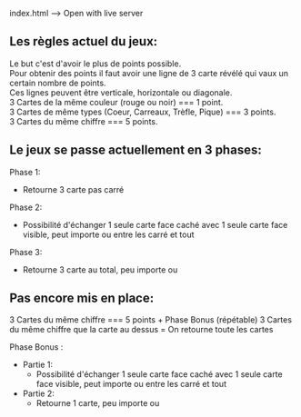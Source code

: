 index.html --> Open with live server

## Les règles actuel du jeux:
Le but c'est d'avoir le plus de points possible. <br>
Pour obtenir des points il faut avoir une ligne de 3 carte révélé qui vaux un certain nombre de points.<br>
Ces lignes peuvent être verticale, horizontale ou diagonale.<br>
3 Cartes de la même couleur (rouge ou noir) === 1 point.<br>
3 Cartes de même types (Coeur, Carreaux, Trèfle, Pique) === 3 points.<br>
3 Cartes du même chiffre === 5 points.<br>

## Le jeux se passe actuellement en 3 phases:
Phase 1:
- Retourne 3 carte pas carré
  
Phase 2:
- Possibilité d'échanger 1 seule carte face caché avec 1 seule carte face visible, peut importe ou entre les carré et tout

Phase 3:
- Retourne 3 carte au total, peu importe ou

## Pas encore mis en place:
3 Cartes du même chiffre === 5 points + Phase Bonus (répétable)
3 Cartes du même chiffre que la carte au dessus = On retourne toute les cartes

Phase Bonus :
- Partie 1:
    - Possibilité d'échanger 1 seule carte face caché avec 1 seule carte face visible, peut importe ou entre les carré et tout
- Partie 2:
    - Retourne 1 carte, peu importe ou


